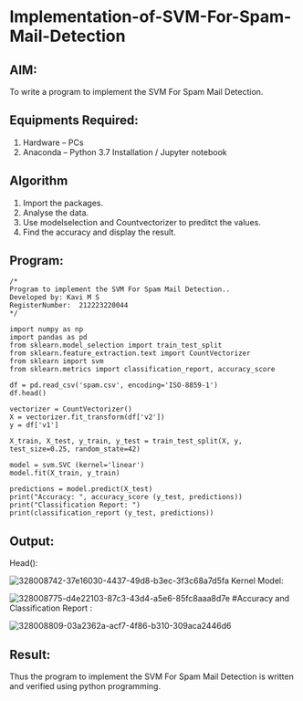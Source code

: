 # Implementation-of-SVM-For-Spam-Mail-Detection

## AIM:
To write a program to implement the SVM For Spam Mail Detection.

## Equipments Required:
1. Hardware – PCs
2. Anaconda – Python 3.7 Installation / Jupyter notebook

## Algorithm
1. Import the packages.
2. Analyse the data.
3. Use modelselection and Countvectorizer to preditct the values.
4. Find the accuracy and display the result.

## Program:
```
/*
Program to implement the SVM For Spam Mail Detection..
Developed by: Kavi M S
RegisterNumber:  212223220044
*/

import numpy as np
import pandas as pd
from sklearn.model_selection import train_test_split
from sklearn.feature_extraction.text import CountVectorizer 
from sklearn import svm
from sklearn.metrics import classification_report, accuracy_score

df = pd.read_csv('spam.csv', encoding='ISO-8859-1')
df.head()

vectorizer = CountVectorizer()
X = vectorizer.fit_transform(df['v2'])
y = df['v1']

X_train, X_test, y_train, y_test = train_test_split(X, y, test_size=0.25, random_state=42)

model = svm.SVC (kernel='linear') 
model.fit(X_train, y_train)

predictions = model.predict(X_test)
print("Accuracy: ", accuracy_score (y_test, predictions)) 
print("Classification Report: ")
print(classification_report (y_test, predictions))
```

## Output:
Head():


![328008742-37e16030-4437-49d8-b3ec-3f3c68a7d5fa](https://github.com/Kavi45-msk/Implementation-of-SVM-For-Spam-Mail-Detection/assets/147457752/ae51797f-ca26-46be-a925-2196d8ac9488)
Kernel Model:


![328008775-d4e22103-87c3-43d4-a5e6-85fc8aaa8d7e](https://github.com/Kavi45-msk/Implementation-of-SVM-For-Spam-Mail-Detection/assets/147457752/241480ac-731e-4408-b891-407bd4dadeb5)
#Accuracy and Classification Report :



![328008809-03a2362a-acf7-4f86-b310-309aca2446d6](https://github.com/Kavi45-msk/Implementation-of-SVM-For-Spam-Mail-Detection/assets/147457752/6b081188-3eda-43cc-a832-4b62dbfaf70d)



## Result:
Thus the program to implement the SVM For Spam Mail Detection is written and verified using python programming.
